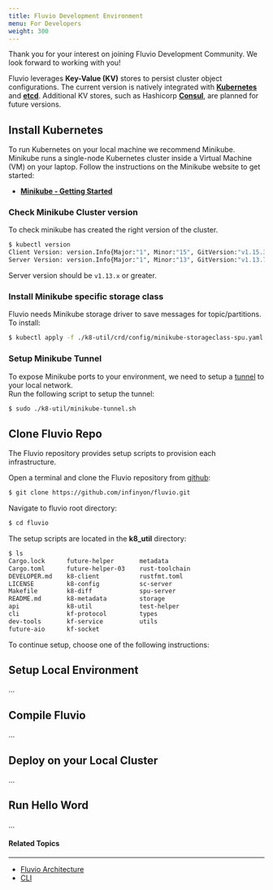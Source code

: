 ```yaml
---
title: Fluvio Development Environment
menu: For Developers
weight: 300
---
```


Thank you for your interest on joining Fluvio Development Community. We look forward to working with you!

Fluvio leverages **Key-Value (KV)** stores to persist cluster object configurations. The current version is natively integrated with **<a href="https://kubernetes.io" target="_blank">Kubernetes</a>** and **<a href="https://etcd.io" target="_blank">etcd</a>**. Additional KV stores, such as Hashicorp **<a href="https://www.consul.io/" target="_blank">Consul</a>**, are planned for future versions.

## Install Kubernetes

To run Kubernetes on your local machine we recommend Minikube. Minikube runs a single-node Kubernetes cluster inside a Virtual Machine (VM) on your laptop. Follow the instructions on the Minikube website to get started:

* **<a href="https://minikube.sigs.k8s.io/docs/start" target="_blank">Minikube - Getting Started</a>**

### Check Minikube Cluster version

To check minikube has created the right version of the cluster. 

```bash
$ kubectl version
Client Version: version.Info{Major:"1", Minor:"15", GitVersion:"v1.15.3", GitCommit:"2d3c76f9091b6bec110a5e63777c332469e0cba2", GitTreeState:"clean", BuildDate:"2019-08-19T12:36:28Z", GoVersion:"go1.12.9", Compiler:"gc", Platform:"darwin/amd64"}
Server Version: version.Info{Major:"1", Minor:"13", GitVersion:"v1.13.7", GitCommit:"4683545293d792934a7a7e12f2cc47d20b2dd01b", GitTreeState:"clean", BuildDate:"2019-06-06T01:39:30Z", GoVersion:"go1.11.5", Compiler:"gc", Platform:"linux/amd64"}
```

Server version should be ```v1.13.x``` or greater.

### Install Minikube specific storage class

Fluvio needs Minikube storage driver to save messages for topic/partitions.  To install:
```bash
$ kubectl apply -f ./k8-util/crd/config/minikube-storageclass-spu.yaml
```


### Setup Minikube Tunnel

To expose Minikube ports to your environment, we need to setup a [tunnel](https://minikube.sigs.k8s.io/docs/tasks/loadbalancer/) to your local network.  
Run the following script to setup the tunnel:

```bash
$ sudo ./k8-util/minikube-tunnel.sh
```


## Clone Fluvio Repo

The Fluvio repository provides setup scripts to provision each infrastructure.

Open a terminal and clone the Fluvio repository from [github](https://github.com/infinyon/fluvio):

```bash
$ git clone https://github.com/infinyon/fluvio.git
```

Navigate to fluvio root directory:

```bash
$ cd fluvio
```

The setup scripts are located in the __k8_util__ directory:

```bash
$ ls
Cargo.lock		future-helper		metadata
Cargo.toml		future-helper-03	rust-toolchain
DEVELOPER.md	k8-client		    rustfmt.toml
LICENSE			k8-config		    sc-server
Makefile		k8-diff			    spu-server
README.md		k8-metadata		    storage
api			    k8-util			    test-helper
cli			    kf-protocol		    types
dev-tools		kf-service		    utils
future-aio		kf-socket
```

To continue setup, choose one of the following instructions:

## Setup Local Environment

...


## Compile Fluvio

...

## Deploy on your Local Cluster

...

## Run Hello Word

...



#### Related Topics
-------------------
* [Fluvio Architecture](/docs/architecture)
* [CLI](/docs/cli)
